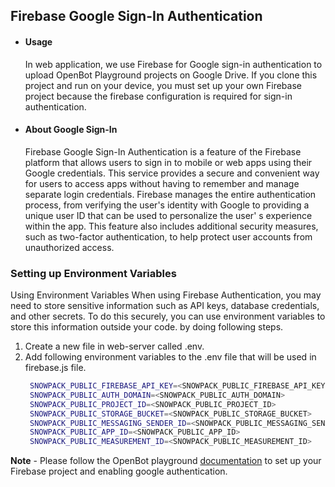 ## Firebase Google Sign-In Authentication

- #### Usage
  In web application, we use Firebase for Google sign-in authentication to upload OpenBot Playground projects on Google
  Drive. If you clone this project and run on your device, you must set up your own Firebase project because the
  firebase configuration is required for sign-in authentication.
- #### About  Google Sign-In
  Firebase Google Sign-In Authentication is a feature of the Firebase platform that allows users to sign in to mobile or
  web apps using their Google credentials. This service provides a secure and convenient way for users to access apps
  without having to remember and manage separate login credentials. Firebase manages the entire authentication process,
  from verifying the user's identity with Google to providing a unique user ID that can be used to personalize the user'
  s experience within the app. This feature also includes additional security measures, such as two-factor
  authentication, to help protect user accounts from unauthorized access.

### Setting up Environment Variables

Using Environment Variables When using Firebase Authentication, you may need to store sensitive information such as API keys, database credentials, and other secrets. To do this securely, you can use environment variables to store this information outside your code. by doing following steps.

1. Create a new file in web-server called .env.
2. Add following environment variables to the .env file that will be used in firebase.js file.
      ```bash REACT_APP_FIREBASE_API_KEY=<REACT_APP_FIREBASE_API_KEY>
       SNOWPACK_PUBLIC_FIREBASE_API_KEY=<SNOWPACK_PUBLIC_FIREBASE_API_KEY>
       SNOWPACK_PUBLIC_AUTH_DOMAIN=<SNOWPACK_PUBLIC_AUTH_DOMAIN>
       SNOWPACK_PUBLIC_PROJECT_ID=<SNOWPACK_PUBLIC_PROJECT_ID>
       SNOWPACK_PUBLIC_STORAGE_BUCKET=<SNOWPACK_PUBLIC_STORAGE_BUCKET>
       SNOWPACK_PUBLIC_MESSAGING_SENDER_ID=<SNOWPACK_PUBLIC_MESSAGING_SENDER_ID>
       SNOWPACK_PUBLIC_APP_ID=<SNOWPACK_PUBLIC_APP_ID>
       SNOWPACK_PUBLIC_MEASUREMENT_ID=<SNOWPACK_PUBLIC_MEASUREMENT_ID>

**Note** - Please follow the OpenBot playground [documentation](https://github.com/isl-org/OpenBot/tree/master/open-code/src/services/README.md) to set up your Firebase project and enabling google authentication.





